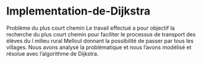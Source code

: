 # Implementation-de-Dijkstra
Problème du plus court chemin
Le travail effectué  a pour objectif la recherche du
plus court chemin pour faciliter le processus de transport des élèves
du l milieu rural Melloul donnant la possibilité de passer par
tous les villages. Nous avons analysé la problématique et nous
l’avons modélisé et résolue avec l’algorithme de Dijkstra.

